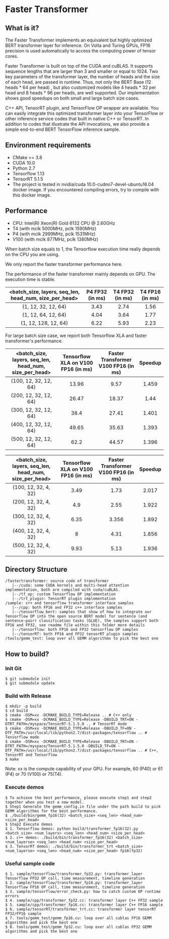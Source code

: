 Faster Transformer
===================
## What is it?
The Faster Transformer implements an equivalent but highly optimized BERT transformer layer for inference. On Volta and Turing GPUs, FP16 precision is used automatically to access the computing power of tensor cores.

Faster Transformer is built on top of the CUDA and cuBLAS. It supports sequence lengths that are larger than 3 and smaller or equal to 1024. Two key parameters of the transformer layer, the number of heads and the size of each head, are passed in runtime. Thus, not only the BERT Base (12 heads *  64 per head) , but also customized models like 4 heads * 32 per head and 8 heads * 96 per heads, are well supported. Our implementation shows good speedups on both small and large batch size cases. 

C++ API, TensorRT plugin, and TensorFlow OP wrapper are available. You can easily integrate this optimized transformer layer into your TensorFlow or other inference service codes that built in native C++ or TensorRT. In addition to codes that illustrate the API invocations, we also provide a simple end-to-end BERT TensorFlow inference sample.

## Environment requirements
* CMake >= 3.8
* CUDA 10.0
* Python 2.7
* Tensorflow 1.13
* TensorRT 5.1.5
* The project is tested in nvidia/cuda 10.0-cudnn7-devel-ubuntu16.04 docker image. If you encountered compiling errors, try to compile with this docker image.

## Performance ##
* CPU: Intel(R) Xeon(R) Gold 6132 CPU @ 2.60GHz
* T4 (with mclk 5000MHz, pclk 1590MHz)  
* P4 (with mclk 2999MHz, pclk 1531MHz)  
* V100 (with mclk 877MHz, pclk 1380MHz)  

When batch size equals to 1, the Tensorflow execution time really depends on the CPU you are using. 

We only report the faster transformer performance here. 

The performance of the faster transformer mainly depends on GPU. The execution time is stable.


| <batch_size, layers, seq_len, head_num, size_per_head> | P4 FP32 (in ms) | T4 FP32 (in ms)| T4 FP16 (in ms)|
|:-------------:|:-------------:|:---------:|:-----------:|
| (1, 12, 32, 12, 64)  | 3.43  | 2.74 | 1.56 |
| (1, 12, 64, 12, 64)  | 4.04 | 3.64 | 1.77 | 
| (1, 12, 128, 12, 64) | 6.22 | 5.93 | 2.23 |


For large batch size case, we report both Tensorflow XLA and faster transformer's performance.

| <batch_size, layers, seq_len, head_num, size_per_head> | Tensorflow XLA on V100 FP16 (in ms)| Faster Transformer V100 FP16 (in ms) | Speedup |
|:-------------:|:-------------:|:---------:|:-----------:|
| (100, 12, 32, 12, 64)  | 13.96  | 9.57 | 1.459 |
| (200, 12, 32, 12, 64)  | 26.47  | 18.37 | 1.44 |
| (300, 12, 32, 12, 64)  | 38.4  | 27.41 | 1.401 |
| (400, 12, 32, 12, 64)  | 49.65  | 35.63 | 1.393 |
| (500, 12, 32, 12, 64)  | 62.2  | 44.57 | 1.396 |

| <batch_size, layers, seq_len, head_num, size_per_head> | Tensorflow XLA on V100 FP16 (in ms)| Faster Transformer V100 FP16 (in ms) | Speedup |
|:-------------:|:-------------:|:---------:|:-----------:|
| (100, 12, 32, 4, 32)  | 3.49  | 1.73 | 2.017 |
| (200, 12, 32, 4, 32)  | 4.9  | 2.55 | 1.922 |
| (300, 12, 32, 4, 32)  | 6.35  | 3.356 | 1.892 |
| (400, 12, 32, 4, 32)  | 8  | 4.31 | 1.856 |
| (500, 12, 32, 4, 32)  | 9.93  | 5.13 | 1.936 |

## Directory Structure
```
/fastertransformer: source code of transformer
   |--/cuda: some CUDA kernels and multi-head attention implementation, both are compiled with cuda/cuBLAS. 
   |--/tf_op: custom Tensorflow OP implementation
   |--/trt_plugin: TensorRT plugin implementation
/sample: c++ and tensorflow transformer interface samples
   |--/cpp: both FP16 and FP32 c++ interface samples
   |--/tensorflow_bert: samples that show of how to integrate our Tensorflow OP into the open source BERT model for sentence (and sentence-pair) classification tasks (GLUE), the samples support both FP16 and FP32, see readme file within this folder more details
   |--/tensorflow: both FP16 and FP32 tensorflow OP samples
   |--/tensorRT: both FP16 and FP32 tensorRT plugin samples
/tools/gemm_test: loop over all GEMM algorithms to pick the best one
```

## How to build?
### Init Git ###
```shell
$ git submodule init
$ git submodule update
```

### Build with Release ###
```shell
$ mkdir -p build
$ cd build
$ cmake -DSM=xx -DCMAKE_BUILD_TYPE=Release .. # C++ only
$ cmake -DSM=xx -DCMAKE_BUILD_TYPE=Release -DBUILD_TRT=ON -DTRT_PATH=/myspace/TensorRT-5.1.5.0 .. # TensorRT mode
$ cmake -DSM=xx -DCMAKE_BUILD_TYPE=Release -DBUILD_TF=ON -DTF_PATH=/usr/local/lib/python2.7/dist-packages/tensorflow .. # Tensorflow mode
$ cmake -DSM=xx -DCMAKE_BUILD_TYPE=Release -DBUILD_TRT=ON -DTRT_PATH=/myspace/TensorRT-5.1.5.0 -DBUILD_TF=ON -DTF_PATH=/usr/local/lib/python2.7/dist-packages/tensorflow .. # C++, TensorRT and Tensorflow 
$ make
```

Note: xx is the compute capability of your GPU. For example, 60 (P40) or 61 (P4) or 70 (V100) or 75(T4).
### Execute demos ###
```shell
$ To achieve the best performance, please execute step1 and step2 together when you test a new model.
$ Step1 Generate the gemm_config.in file under the path build to pick GEMM algorithms for the best performance. 
$ ./build/bin/gemm_fp16(32) <batch_size> <seq_len> <head_num> <size_per_head>
$ Step2 Execute demos
$ 1. Tensorflow demos: python build/transformer_fp16(32).py <batch_size> <num_layers> <seq_len> <head_num> <size_per_head>
$ 2. c++ demos: ./build/bin/transformer_fp16(32) <batch_size> <num_layerse> <seq_len> <head_num> <size_per_head>
$ 3. TensorRT demos: ./build/bin/transformer_trt <batch_size> <num_layerse> <seq_len> <head_num> <size_per_head> fp16(fp32)
```

### Useful sample code ###
```shell
$ 1. sample/tensorflow/transformer_fp32.py: transformer_layer Tensorflow FP32 OP call, time measurement, timeline generation
$ 2. sample/tensorflow/transformer_fp16.py: transformer_layer Tensorflow FP16 OP call, time measurement, timeline generation
$ 3. sample/tensorflow/error_check.py: how to catch custom OP runtime errors
$ 4. sample/cpp/transformer_fp32.cc: transformer layer C++ FP32 sample
$ 5. sample/cpp/transformer_fp16.cc: transformer layer C++ FP16 sample
$ 6. sample/tensorRT/transformer_trt.cc: transformer layer tensorRT FP32/FP16 sample
$ 7. tools/gemm_test/gemm_fp16.cu: loop over all cublas FP16 GEMM algorithms and pick the best one
$ 8. tools/gemm_test/gemm_fp32.cu: loop over all cublas FP32 GEMM algorithms and pick the best one
```

